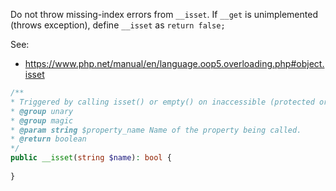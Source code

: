 Do not throw missing-index errors from `__isset`. If `__get` is unimplemented (throws exception), define `__isset` as `return false;`

See:
* https://www.php.net/manual/en/language.oop5.overloading.php#object.isset

```php
/**
* Triggered by calling isset() or empty() on inaccessible (protected or private) or non-existing properties.
* @group unary
* @group magic
* @param string $property_name Name of the property being called.
* @return boolean
*/
public __isset(string $name): bool {
    
}

```
